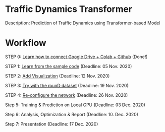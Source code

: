 # Traffic Dynamics Transformer
Description: Prediction of Traffic Dynamics using Transformer-based Model

# Workflow

STEP 0: [Learn how to connect Google Drive + Colab + Github](https://towardsdatascience.com/google-drive-google-colab-github-dont-just-read-do-it-5554d5824228) (Done!)

STEP 1: [Learn from the sample code](https://github.com/enthusiasmai/traffic_dynamics_transformer/tree/sample) (Deadline: 05 Nov. 2020)

STEP 2: [Add Visualization](https://github.com/enthusiasmai/traffic_dynamics_transformer/tree/andreas_visualization) (Deadline: 12 Nov. 2020)

STEP 3: [Try with the rounD dataset](https://github.com/enthusiasmai/traffic_dynamics_transformer/tree/andreas_round) (Deadline: 19 Nov. 2020)

STEP 4: [Re-configure the network](https://github.com/enthusiasmai/traffic_dynamics_transformer/tree/andreas_reconfig) (Deadline: 26 Nov. 2020)

Step 5: Training & Prediction on Local GPU (Deadline: 03 Dec. 2020) 

Step 6: Analysis, Optimization & Report (Deadline: 10. Dec. 2020)

Step 7: Presentation (Deadline: 17 Dec. 2020)
